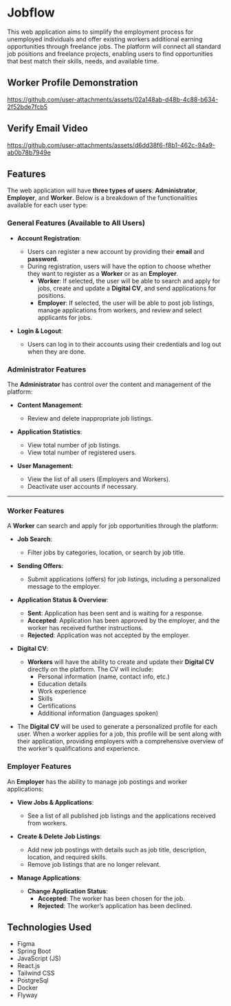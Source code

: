 # Jobflow

This web application aims to simplify the employment process for unemployed individuals and offer existing workers additional earning opportunities through freelance jobs. The platform will connect all standard job positions and freelance projects, enabling users to find opportunities that best match their skills, needs, and available time.

## Worker Profile Demonstration
https://github.com/user-attachments/assets/02a148ab-d48b-4c88-b634-2f52bde7fcb5

## Verify Email Video
https://github.com/user-attachments/assets/d6dd38f6-f8b1-462c-94a9-ab0b78b7949e

## Features

The web application will have **three types of users**: **Administrator**, **Employer**, and **Worker**. Below is a breakdown of the functionalities available for each user type:

### General Features (Available to All Users)

- **Account Registration**:
  - Users can register a new account by providing their **email** and **password**.
  - During registration, users will have the option to choose whether they want to register as a **Worker** or as an **Employer**. 
    - **Worker**: If selected, the user will be able to search and apply for jobs, create and update a **Digital CV**, and send applications for positions.
    - **Employer**: If selected, the user will be able to post job listings, manage applications from workers, and review and select applicants for jobs.

- **Login & Logout**:
  - Users can log in to their accounts using their credentials and log out when they are done.

### Administrator Features

The **Administrator** has control over the content and management of the platform:

- **Content Management**:
  - Review and delete inappropriate job listings.
  
- **Application Statistics**:
  - View total number of job listings.
  - View total number of registered users.
  
- **User Management**:
  - View the list of all users (Employers and Workers).
  - Deactivate user accounts if necessary.

---

### Worker Features

A **Worker** can search and apply for job opportunities through the platform:

- **Job Search**:
  - Filter jobs by categories, location, or search by job title.
  
- **Sending Offers**:
  - Submit applications (offers) for job listings, including a personalized message to the employer.
  
- **Application Status & Overview**:
  - **Sent**: Application has been sent and is waiting for a response.
  - **Accepted**: Application has been approved by the employer, and the worker has received further instructions.
  - **Rejected**: Application was not accepted by the employer.
  
- **Digital CV**:
  - **Workers** will have the ability to create and update their **Digital CV** directly on the platform. The CV will include:
    - Personal information (name, contact info, etc.)
    - Education details
    - Work experience
    - Skills
    - Certifications
    - Additional information (languages spoken)
  
- The **Digital CV** will be used to generate a personalized profile for each user. When a worker applies for a job, this profile will be sent along with their application, providing employers with a comprehensive overview of the worker's qualifications and experience.

### Employer Features

An **Employer** has the ability to manage job postings and worker applications:

- **View Jobs & Applications**:
  - See a list of all published job listings and the applications received from workers.
  
- **Create & Delete Job Listings**:
  - Add new job postings with details such as job title, description, location, and required skills.
  - Remove job listings that are no longer relevant.
  
- **Manage Applications**:
  - **Change Application Status**:
    - **Accepted**: The worker has been chosen for the job.
    - **Rejected**: The worker’s application has been declined.

      
## Technologies Used
- Figma
- Spring Boot
- JavaScript (JS)
- React.js
- Tailwind CSS
- PostgreSql
- Docker
- Flyway
